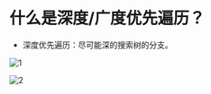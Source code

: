 # 什么是深度/广度优先遍历？

- 深度优先遍历：尽可能深的搜索树的分支。

![1](https://user-images.githubusercontent.com/26371465/209455032-64cad7b1-9036-4e95-b98a-8451c2c8b90e.jpg)

![2](https://user-images.githubusercontent.com/26371465/209455034-fd68920f-2831-475f-bbbb-32628968993c.jpg)
